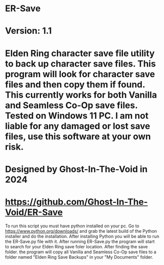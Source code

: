 # ER-Save
# Version: 1.1
# Elden Ring character save file utility to back up character save files. This program will look for character save files and then copy them if found. This currently works for both Vanilla and Seamless Co-Op save files. Tested on Windows 11 PC. I am not liable for any damaged or lost save files, use this software at your own risk.
# Designed by Ghost-In-The-Void in 2024
# https://github.com/Ghost-In-The-Void/ER-Save
To run this script you must have python installed on your pc. Go to https://www.python.org/downloads/ and grab the latest build of the Python installer and do the installation. After installing Python you will be able to run the ER-Save.py file with it. After running ER-Save.py the program will start to search for your Elden Ring save foler location. After finding the save folder. the program will copy all Vanilla and Seamless Co-Op save files to a folder named "Elden Ring Save Backups" in your "My Documents" folder.
